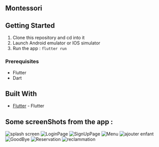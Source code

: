 ## Montessori



## Getting Started

1.  Clone this repository and cd into it
2.  Launch Android emulator or IOS simulator
3.  Run the app : `flutter run`


### Prerequisites

- Flutter
- Dart

## Built With

- [Flutter](https://flutter.io) - Flutter

## Some screenShots from the app :
![splash screen](https://user-images.githubusercontent.com/52293289/110183901-cc285c00-7e07-11eb-9c24-215f5cc82481.png)
![LoginPage](https://user-images.githubusercontent.com/52293289/110183904-ce8ab600-7e07-11eb-85fe-9150f43ad0db.png)
![SignUpPage](https://user-images.githubusercontent.com/52293289/110183912-d0ed1000-7e07-11eb-9c8a-8d67af79c573.png)
![Menu](https://user-images.githubusercontent.com/52293289/110183923-d2b6d380-7e07-11eb-8f63-ce32b6700bf0.png)
![ajouter enfant](https://user-images.githubusercontent.com/52293289/110183935-d9454b00-7e07-11eb-9fa2-7c6f95729239.png)
![GoodBye](https://user-images.githubusercontent.com/52293289/110183941-dcd8d200-7e07-11eb-85bf-c724e0e7d1c5.png)
![Reservation](https://user-images.githubusercontent.com/52293289/110183926-d4809700-7e07-11eb-90b0-20738f96cb0c.png)
![reclammation](https://user-images.githubusercontent.com/52293289/110183929-d6e2f100-7e07-11eb-9130-3547a07aab64.png)



